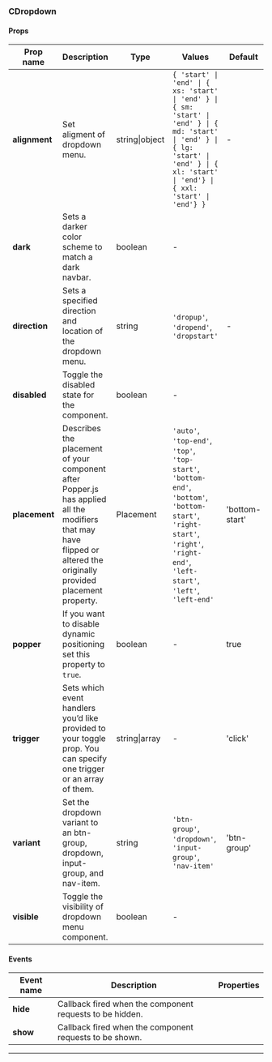 ### CDropdown

#### Props

| Prop name     | Description                                                                                                                                                          | Type           | Values                                                                                                                                                                                        | Default        |
| ------------- | -------------------------------------------------------------------------------------------------------------------------------------------------------------------- | -------------- | --------------------------------------------------------------------------------------------------------------------------------------------------------------------------------------------- | -------------- |
| **alignment** | Set aligment of dropdown menu.                                                                                                                                       | string\|object | `{ 'start' \| 'end' \| { xs: 'start' \| 'end' } \| { sm: 'start' \| 'end' } \| { md: 'start' \| 'end' } \| { lg: 'start' \| 'end' } \| { xl: 'start' \| 'end'} \| { xxl: 'start' \| 'end'} }` | -              |
| **dark**      | Sets a darker color scheme to match a dark navbar.                                                                                                                   | boolean        | -                                                                                                                                                                                             |                |
| **direction** | Sets a specified direction and location of the dropdown menu.                                                                                                        | string         | `'dropup'`, `'dropend'`, `'dropstart'`                                                                                                                                                        | -              |
| **disabled**  | Toggle the disabled state for the component.                                                                                                                         | boolean        | -                                                                                                                                                                                             |                |
| **placement** | Describes the placement of your component after Popper.js has applied all the modifiers that may have flipped or altered the originally provided placement property. | Placement      | `'auto'`, `'top-end'`, `'top'`, `'top-start'`, `'bottom-end'`, `'bottom'`, `'bottom-start'`, `'right-start'`, `'right'`, `'right-end'`, `'left-start'`, `'left'`, `'left-end'`                | 'bottom-start' |
| **popper**    | If you want to disable dynamic positioning set this property to `true`.                                                                                              | boolean        | -                                                                                                                                                                                             | true           |
| **trigger**   | Sets which event handlers you’d like provided to your toggle prop. You can specify one trigger or an array of them.                                                  | string\|array  | -                                                                                                                                                                                             | 'click'        |
| **variant**   | Set the dropdown variant to an btn-group, dropdown, input-group, and nav-item.                                                                                       | string         | `'btn-group'`, `'dropdown'`, `'input-group'`, `'nav-item'`                                                                                                                                    | 'btn-group'    |
| **visible**   | Toggle the visibility of dropdown menu component.                                                                                                                    | boolean        | -                                                                                                                                                                                             |                |

#### Events

| Event name | Description                                              | Properties |
| ---------- | -------------------------------------------------------- | ---------- |
| **hide**   | Callback fired when the component requests to be hidden. |
| **show**   | Callback fired when the component requests to be shown.  |

---
